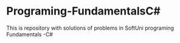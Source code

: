 # Programing-FundamentalsC#
This is repository with solutions of problems in SoftUni programing Fundamentals -C#

